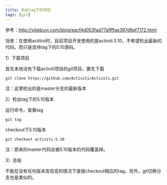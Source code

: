 ```yaml
---
title: 检出tag下的项目
tags: [git]
---
```


参考：http://yijiebuyi.com/blog/eacf4d053fad77affffae397d9af7172.html

场景：在使用actitivi时，目前项目开发使用的是activiti.5.10，不希望检出最新的代码。而只是坚持tag下的5.10源码。

1）下载项目

首先本地没有下载activiti项目的git项目，要先下载

```
git clone https://github.com/Activiti/Activiti.git
```

注：这里检出的是master分支的最新版本

2）检出tag下的5.10版本

运行命令，查看tag

```
git tag
```

checkout下5.10版本

```
git checkout activiti-5.10
```

注：原来的master代码会被5.10版本的代码覆盖掉。

3）总结

不能在没有任何版本库信息的情况下直接checkout相应的tag。另外，git切换分支也是类似的。